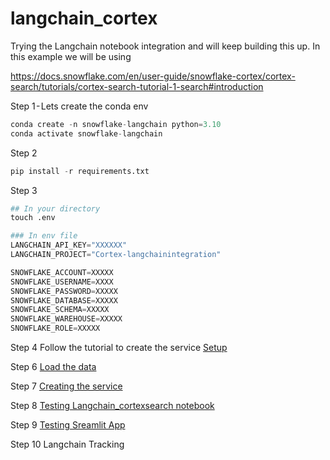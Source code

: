 # langchain_cortex
Trying the Langchain notebook integration and will keep building this up. In this example we will be using 

https://docs.snowflake.com/en/user-guide/snowflake-cortex/cortex-search/tutorials/cortex-search-tutorial-1-search#introduction


Step 1 - Lets create the conda env

```python
conda create -n snowflake-langchain python=3.10
conda activate snowflake-langchain  

```

Step 2 

```python
pip install -r requirements.txt

```

Step 3 

```python
## In your directory 
touch .env 

### In env file 
LANGCHAIN_API_KEY="XXXXXX"
LANGCHAIN_PROJECT="Cortex-langchainintegration"

SNOWFLAKE_ACCOUNT=XXXXX
SNOWFLAKE_USERNAME=XXXX
SNOWFLAKE_PASSWORD=XXXXX
SNOWFLAKE_DATABASE=XXXXX
SNOWFLAKE_SCHEMA=XXXXX
SNOWFLAKE_WAREHOUSE=XXXXX
SNOWFLAKE_ROLE=XXXXX

```

Step 4 Follow the tutorial to create the service  [Setup](https://docs.snowflake.com/en/user-guide/snowflake-cortex/cortex-search/tutorials/cortex-search-tutorial-1-search#step-1-setup)


Step 6 [Load the data ](https://docs.snowflake.com/en/user-guide/snowflake-cortex/cortex-search/tutorials/cortex-search-tutorial-1-search#step-2-load-the-data-into-snowflake)

 
Step 7 [Creating the service](https://docs.snowflake.com/en/user-guide/snowflake-cortex/cortex-search/tutorials/cortex-search-tutorial-1-search#step-3-create-the-search-service)


Step 8 [Testing Langchain_cortexsearch notebook ](/src/langchain_cortexsearch.ipynb)


Step 9 [Testing Sreamlit App ](/src/langchain_cortexsearch_app.py)

Step 10 Langchain Tracking 